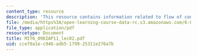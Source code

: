 ```yaml
---
content_type: resource
description: 'This resource contains information related to flow of control. '
file: /media/https%3A/open-learning-course-data-rc.s3.amazonaws.com/6-096-introduction-to-c-january-iap-2011/ccef8a1ec946adb5179925311e276a7b_MIT6_096IAP11_lec02.pdf
file_type: application/pdf
resourcetype: Document
title: MIT6_096IAP11_lec02.pdf
uid: ccef8a1e-c946-adb5-1799-25311e276a7b
---
```

